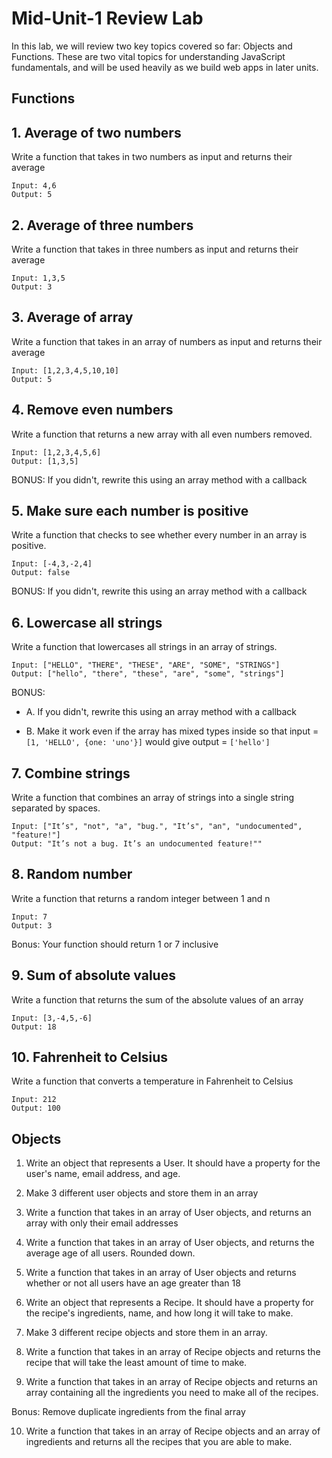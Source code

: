 # Mid-Unit-1 Review Lab

In this lab, we will review two key topics covered so far: Objects and Functions. These are two vital topics for understanding JavaScript fundamentals, and will be used heavily as we build web apps in later units.


## Functions

## 1. Average of two numbers

Write a function that takes in two numbers as input and returns their average

```
Input: 4,6
Output: 5
```

## 2. Average of three numbers

Write a function that takes in three numbers as input and returns their average

```
Input: 1,3,5
Output: 3
```

## 3. Average of array

Write a function that takes in an array of numbers as input and returns their average

```
Input: [1,2,3,4,5,10,10]
Output: 5
```

## 4. Remove even numbers

Write a function that returns a new array with all even numbers removed.

```
Input: [1,2,3,4,5,6]
Output: [1,3,5]
```

BONUS: If you didn't, rewrite this using an array method with a callback

## 5. Make sure each number is positive

Write a function that checks to see whether every number in an array is positive.

```
Input: [-4,3,-2,4]
Output: false
```

BONUS: If you didn't, rewrite this using an array method with a callback

## 6. Lowercase all strings

Write a function that lowercases all strings in an array of strings.

```
Input: ["HELLO", "THERE", "THESE", "ARE", "SOME", "STRINGS"]
Output: ["hello", "there", "these", "are", "some", "strings"]
```

BONUS: 
  - A. If you didn't, rewrite this using an array method with a callback

  - B. Make it work even if the array has mixed types inside so that input = `[1, 'HELLO', {one: 'uno'}]` would give output = `['hello']` 

## 7. Combine strings

Write a function that combines an array of strings into a single string separated by spaces.

```
Input: ["It’s", "not", "a", "bug.", "It’s", "an", "undocumented", "feature!"]
Output: "It’s not a bug. It’s an undocumented feature!""
```

## 8. Random number

Write a function that returns a random integer between 1 and n

```
Input: 7
Output: 3
```
Bonus: Your function should return 1 or 7 inclusive

## 9. Sum of absolute values

Write a function that returns the sum of the absolute values of an array

```
Input: [3,-4,5,-6]
Output: 18
```

## 10. Fahrenheit to Celsius

Write a function that converts a temperature in Fahrenheit to Celsius

```
Input: 212
Output: 100
```

## Objects

1. Write an object that represents a User.  It should have a property for the user's name, email address, and age.

2. Make 3 different user objects and store them in an array

3. Write a function that takes in an array of User objects, and returns an array with only their email addresses

4. Write a function that takes in an array of User objects, and returns the average age of all users. Rounded down.

5. Write a function that takes in an array of User objects and returns whether or not all users have an age greater than 18

6. Write an object that represents a Recipe.  It should have a property for the recipe's ingredients, name, and how long it will take to make.

7. Make 3 different recipe objects and store them in an array.

8. Write a function that takes in an array of Recipe objects and returns the recipe that will take the least amount of time to make.

9. Write a function that takes in an array of Recipe objects and returns an array containing all the ingredients you need to make all of the recipes.

Bonus: Remove duplicate ingredients from the final array

10. Write a function that takes in an array of Recipe objects and an array of ingredients and returns all the recipes that you are able to make.
